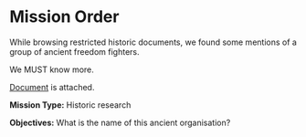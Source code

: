 # Mission Order

While browsing restricted historic documents, we found some mentions of a group of ancient freedom fighters.

We MUST know more.

[Document](fd24615a3c69da6e744a61df594103fd) is attached.


**Mission Type:** Historic research

**Objectives:** What is the name of this ancient organisation?

